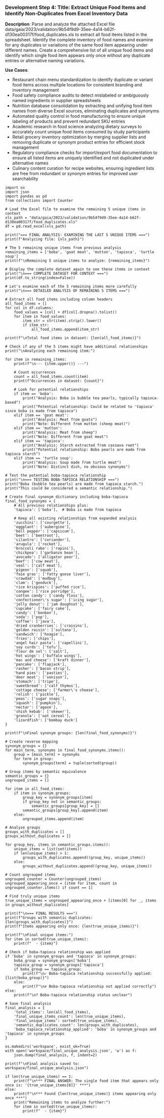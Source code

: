 ### Development Step 4: Title: Extract Unique Food Items and Identify Non-Duplicates from Excel Inventory Data

**Description**: Parse and analyze the attached Excel file data/gaia/2023/validation/9b54f9d9-35ee-4a14-b62f-d130ea00317f/food_duplicates.xls to extract all food items listed in the spreadsheet. Identify the complete inventory of food names and examine for any duplicates or variations of the same food item appearing under different names. Create a comprehensive list of all unique food items and identify which single food item appears only once without any duplicate entries or alternative naming variations.

**Use Cases**:
- Restaurant chain menu standardization to identify duplicate or variant food items across multiple locations for consistent branding and inventory management
- Food safety compliance audits to detect mislabeled or ambiguously named ingredients in supplier spreadsheets
- Nutrition database consolidation by extracting and unifying food item names from diverse Excel sources, eliminating duplicates and synonyms
- Automated quality control in food manufacturing to ensure unique labeling of products and prevent redundant SKU entries
- Academic research in food science analyzing dietary surveys to accurately count unique food items consumed by study participants
- Retail grocery inventory optimization by merging supplier lists and removing duplicate or synonym product entries for efficient stock management
- Regulatory compliance checks for import/export food documentation to ensure all listed items are uniquely identified and not duplicated under alternative names
- Culinary content curation for recipe websites, ensuring ingredient lists are free from redundant or synonym entries for improved user searchability

```
import os
import json
import pandas as pd
from collections import Counter

# Load the Excel file to examine the remaining 5 unique items in context
xls_path = "data/gaia/2023/validation/9b54f9d9-35ee-4a14-b62f-d130ea00317f/food_duplicates.xls"
df = pd.read_excel(xls_path)

print("=== FINAL ANALYSIS: EXAMINING THE LAST 5 UNIQUE ITEMS ===")
print(f"Analyzing file: {xls_path}")

# The 5 remaining unique items from previous analysis
remaining_items = ['boba', 'goat meat', 'mutton', 'tapioca', 'turtle soup']
print(f"\nRemaining 5 unique items to analyze: {remaining_items}")

# Display the complete dataset again to see these items in context
print("\n=== COMPLETE DATASET FOR CONTEXT ===")
print(df.to_string(index=False))

# Let's examine each of the 5 remaining items more carefully
print("\n=== DETAILED ANALYSIS OF REMAINING 5 ITEMS ===")

# Extract all food items including column headers
all_food_items = []
for col in df.columns:
    food_values = [col] + df[col].dropna().tolist()
    for item in food_values:
        item_str = str(item).strip().lower()
        if item_str:
            all_food_items.append(item_str)

print(f"\nTotal food items in dataset: {len(all_food_items)}")

# Check if any of the 5 items might have additional relationships
print("\nAnalyzing each remaining item:")

for item in remaining_items:
    print(f"\n--- {item.upper()} ---")
    
    # Count occurrences
    count = all_food_items.count(item)
    print(f"Occurrences in dataset: {count}")
    
    # Look for potential relationships
    if item == 'boba':
        print("Analysis: Boba is bubble tea pearls, typically tapioca-based")
        print("Potential relationship: Could be related to 'tapioca' since boba is made from tapioca")
    elif item == 'goat meat':
        print("Analysis: Meat from goats")
        print("Note: Different from mutton (sheep meat)")
    elif item == 'mutton':
        print("Analysis: Meat from sheep")
        print("Note: Different from goat meat")
    elif item == 'tapioca':
        print("Analysis: Starch extracted from cassava root")
        print("Potential relationship: Boba pearls are made from tapioca starch")
    elif item == 'turtle soup':
        print("Analysis: Soup made from turtle meat")
        print("Note: Distinct dish, no obvious synonyms")

# Test the potential boba-tapioca relationship
print("\n=== TESTING BOBA-TAPIOCA RELATIONSHIP ===")
print("Boba (bubble tea pearls) are made from tapioca starch.")
print("This could be considered a semantic relationship.")

# Create final synonym dictionary including boba-tapioca
final_food_synonyms = {
    # All previous relationships plus:
    'tapioca': ['boba'],  # Boba is made from tapioca
    
    # Keep all existing relationships from expanded analysis
    'zucchini': ['courgette'],
    'eggplant': ['aubergine'],
    'bell pepper': ['capsicum'],
    'beet': ['beetroot'],
    'cilantro': ['coriander'],
    'arugula': ['rocket'],
    'broccoli rabe': ['rapini'],
    'chickpea': ['garbanzo bean'],
    'avocado': ['alligator pear'],
    'beef': ['cow meat'],
    'veal': ['calf meat'],
    'pigeon': ['squab'],
    'foie gras': ['fatty goose liver'],
    'crawdad': ['mudbug'],
    'clam': ['geoduck'],
    'rice krispies': ['puffed rice'],
    'congee': ['rice porridge'],
    'cotton candy': ['candy floss'],
    'confectioner\'s sugar': ['icing sugar'],
    'jelly donut': ['jam doughnut'],
    'cupcake': ['fairy cake'],
    'candy': ['bonbon'],
    'soda': ['pop'],
    'coffee': ['java'],
    'dried cranberries': ['craisins'],
    'golden raisin': ['sultana'],
    'sandwich': ['hoagie'],
    'fries': ['chips'],
    'angel hair pasta': ['capellini'],
    'soy curds': ['tofu'],
    'fleur de sel': ['salt'],
    'hot wings': ['buffalo wings'],
    'mac and cheese': ['kraft dinner'],
    'pancake': ['flapjack'],
    'rasher': ['bacon strip'],
    'hand pies': ['pasties'],
    'deer meat': ['venison'],
    'stomach': ['tripe'],
    'sweetbread': ['calf thymus'],
    'cottage cheese': ['farmer\'s cheese'],
    'relish': ['pickle'],
    'peas': ['sugar snaps'],
    'squash': ['pumpkin'],
    'nectar': ['agave'],
    'shish kebab': ['skewer'],
    'granola': ['oat cereal'],
    'lizardfish': ['bombay duck']
}

print(f"\nFinal synonym groups: {len(final_food_synonyms)}")

# Create reverse mapping
synonym_groups = {}
for main_term, synonyms in final_food_synonyms.items():
    group = [main_term] + synonyms
    for term in group:
        synonym_groups[term] = tuple(sorted(group))

# Group items by semantic equivalence
semantic_groups = {}
ungrouped_items = []

for item in all_food_items:
    if item in synonym_groups:
        group_key = synonym_groups[item]
        if group_key not in semantic_groups:
            semantic_groups[group_key] = []
        semantic_groups[group_key].append(item)
    else:
        ungrouped_items.append(item)

# Analyze groups
groups_with_duplicates = []
groups_without_duplicates = []

for group_key, items in semantic_groups.items():
    unique_items = list(set(items))
    if len(unique_items) > 1:
        groups_with_duplicates.append((group_key, unique_items))
    else:
        groups_without_duplicates.append((group_key, unique_items))

# Count ungrouped items
ungrouped_counter = Counter(ungrouped_items)
ungrouped_appearing_once = [item for item, count in ungrouped_counter.items() if count == 1]

# Find truly unique items
true_unique_items = ungrouped_appearing_once + [items[0] for _, items in groups_without_duplicates]

print(f"\n=== FINAL RESULTS ===")
print(f"Groups with semantic duplicates: {len(groups_with_duplicates)}")
print(f"Items appearing only once: {len(true_unique_items)}")

print(f"\nFinal unique items:")
for item in sorted(true_unique_items):
    print(f"  - {item}")

# Check if boba-tapioca relationship was applied
if 'boba' in synonym_groups and 'tapioca' in synonym_groups:
    boba_group = synonym_groups['boba']
    tapioca_group = synonym_groups['tapioca']
    if boba_group == tapioca_group:
        print(f"\n✓ Boba-tapioca relationship successfully applied: {list(boba_group)}")
    else:
        print(f"\n✗ Boba-tapioca relationship not applied correctly")
else:
    print(f"\n? Boba-tapioca relationship status unclear")

# Save final analysis
final_analysis = {
    'total_items': len(all_food_items),
    'final_unique_items_count': len(true_unique_items),
    'final_unique_items': sorted(true_unique_items),
    'semantic_duplicates_count': len(groups_with_duplicates),
    'boba_tapioca_relationship_applied': 'boba' in synonym_groups and 'tapioca' in synonym_groups
}

os.makedirs('workspace', exist_ok=True)
with open('workspace/final_unique_analysis.json', 'w') as f:
    json.dump(final_analysis, f, indent=2)

print(f"\nFinal analysis saved to: workspace/final_unique_analysis.json")

if len(true_unique_items) == 1:
    print(f"\n*** FINAL ANSWER: The single food item that appears only once is: '{true_unique_items[0]}' ***")
else:
    print(f"\n*** Found {len(true_unique_items)} items appearing only once ***")
    print("Remaining items to analyze further:")
    for item in sorted(true_unique_items):
        print(f"  - {item}")
```